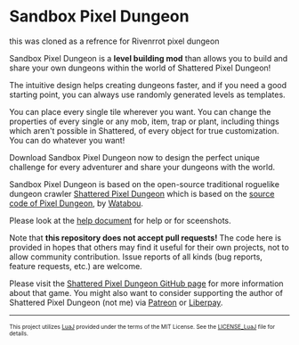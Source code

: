 # Sandbox Pixel Dungeon 
this was cloned as a refrence for Rivenrrot pixel dungeon

Sandbox Pixel Dungeon is a **level building mod** than allows you to build and share your own dungeons within the world of Shattered Pixel Dungeon!

The intuitive design helps creating dungeons faster, and if you need a good starting point, you can always use randomly generated levels as templates.

You can place every single tile wherever you want. You can change the properties of every single or any mob, item, trap or plant, including things which aren't possible in Shattered,  of every object for true customization. You can do whatever you want!

Download Sandbox Pixel Dungeon now to design the perfect unique challenge for every adventurer and share your dungeons with the world.


Sandbox Pixel Dungeon is based on the open-source traditional roguelike dungeon crawler [Shattered Pixel Dungeon](https://shatteredpixel.com/shatteredpd/) which is based on the [source code of Pixel Dungeon](https://github.com/00-Evan/pixel-dungeon-gradle), by [Watabou](https://www.watabou.ru).

Please look at the [help document](https://docs.google.com/document/d/1LEx8uZYdv04ndrITJeUttdphXp_hkJ5WDdysWNQTXyY) for help or for sceenshots.

Note that **this repository does not accept pull requests!** The code here is provided in hopes that others may find it useful for their own projects, not to allow community contribution. Issue reports of all kinds (bug reports, feature requests, etc.) are welcome.

Please visit the [Shattered Pixel Dungeon GitHub page](https://github.com/00-Evan/shattered-pixel-dungeon) for more information about that game.
You might also want to consider supporting the author of Shattered Pixel Dungeon (not me) via [Patreon](https://www.patreon.com/ShatteredPixel) or [Liberpay](https://liberapay.com/Shattered_Pixel).

<hr>
<p style="font-size: 10px;">This project utilizes <a href="https://github.com/luaj/luaj">LuaJ</a> provided under the terms of the MIT License. See the <a href="https://github.com/AlphaDraxonis/SandboxPixelDungeon/blob/master/LICENSE_LuaJ.txt">LICENSE_LuaJ</a> file for details.</p>
